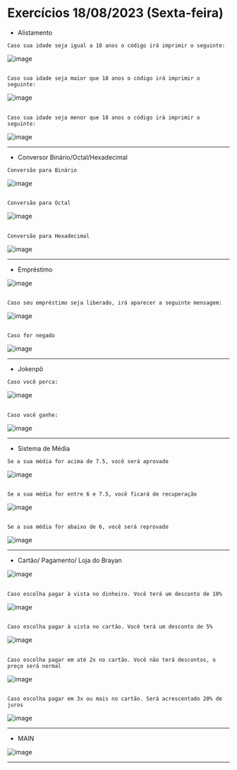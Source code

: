 # Exercícios 18/08/2023 (Sexta-feira)
- Alistamento
  
```Caso sua idade seja igual a 18 anos o código irá imprimir o seguinte:```

![image](https://github.com/BigBraim/exercicio-18-08/assets/79224234/3ebd13eb-bcee-4de0-81b7-117b7ee2675d)

##

```Caso sua idade seja maior que 18 anos o código irá imprimir o seguinte:```

![image](https://github.com/BigBraim/exercicio-18-08/assets/79224234/84389e53-0ce3-478b-9128-e7da4e715a38)

##

```Caso sua idade seja menor que 18 anos o código irá imprimir o seguinte:```

![image](https://github.com/BigBraim/exercicio-18-08/assets/79224234/cea81730-277c-4f50-b93d-9a09bc69130c)

***

- Conversor Binário/Octal/Hexadecimal

```Conversão para Binário```

![image](https://github.com/BigBraim/exercicio-18-08/assets/79224234/764e2114-faba-4d5d-95c7-490a53a16775)

##

```Conversão para Octal```

![image](https://github.com/BigBraim/exercicio-18-08/assets/79224234/a77acb82-5538-41e5-93c1-23f62e828d89)

##

```Conversão para Hexadecimal```

![image](https://github.com/BigBraim/exercicio-18-08/assets/79224234/4d7dd604-925b-44af-a03a-712e2bef5e79)


***

- Empréstimo

![image](https://github.com/BigBraim/exercicio-18-08/assets/79224234/442aeaa5-2146-4df5-a714-a3c8f2720e39)

##

```Caso seu empréstimo seja liberado, irá aparecer a seguinte mensagem:```

![image](https://github.com/BigBraim/exercicio-18-08/assets/79224234/2b74dc6d-580f-4478-b038-440b429c2f12)

##

```Caso for negado```

![image](https://github.com/BigBraim/exercicio-18-08/assets/79224234/a4964c67-29ce-45be-b6e1-d3675e9f00d7)

***

- Jokenpô

```Caso você perca:```

![image](https://github.com/BigBraim/exercicio-18-08/assets/79224234/d42e29b7-4f8a-417d-b17b-3fabdc17cbfc)

##

```Caso você ganhe:```

![image](https://github.com/BigBraim/exercicio-18-08/assets/79224234/c6fe8c23-02ec-42dc-aee7-f6e2f8820481)

***

- Sistema de Média

```Se a sua média for acima de 7.5, você será aprovado```

![image](https://github.com/BigBraim/exercicio-18-08/assets/79224234/27e591b3-056d-41fa-91fb-502196a79c36)

##

```Se a sua média for entre 6 e 7.5, você ficará de recuperação```

![image](https://github.com/BigBraim/exercicio-18-08/assets/79224234/d10b3bdf-4422-4497-a42f-4cefeb55492a)

##

```Se a sua média for abaixo de 6, você será reprovado```

![image](https://github.com/BigBraim/exercicio-18-08/assets/79224234/ff9b9a18-1d6e-4c93-95bf-554440a3177a)

***

- Cartão/ Pagamento/ Loja do Brayan

![image](https://github.com/BigBraim/exercicio-18-08/assets/79224234/a6103c5e-b068-4bd7-ab2b-88dc256919d9)

##

```Caso escolha pagar à vista no dinheiro. Você terá um desconto de 10%```

![image](https://github.com/BigBraim/exercicio-18-08/assets/79224234/1424c04a-5a4d-45d3-862f-79516005f00c)

##

```Caso escolha pagar à vista no cartão. Você terá um desconto de 5%```

![image](https://github.com/BigBraim/exercicio-18-08/assets/79224234/21991a24-19ab-4d26-a6d9-65d0a977edba)

##

```Caso escolha pagar em até 2x no cartão. Você não terá descontos, o preço será normal```

![image](https://github.com/BigBraim/exercicio-18-08/assets/79224234/6c2d4bd1-f726-4d82-b6ad-dd5e2bf23998)

##

```Caso escolha pagar em 3x ou mais no cartão. Será acrescentado 20% de juros```

![image](https://github.com/BigBraim/exercicio-18-08/assets/79224234/200c04d3-bad1-4f25-a96a-b60e52ef0b7c)

***

- MAIN

![image](https://github.com/BigBraim/exercicio-18-08/assets/79224234/b4108007-17e4-4690-b758-32987803f2c8)

***
